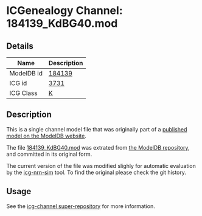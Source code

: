 # ICGenealogy Channel: 184139\_KdBG40.mod

## Details

Name | Description
---- | -----------
ModelDB id | [184139](http://senselab.med.yale.edu/ModelDB/ShowModel.cshtml?model=184139)
ICG id | [3731](http://icg.neurotheory.ox.ac.uk/channels/1/3731)
ICG Class | [K](http://icg.neurotheory.ox.ac.uk/channels/1)

## Description

This is a single channel model file that was originally part of a [published model on the ModelDB website](http://senselab.med.yale.edu/mModelDB/ShowModel.cshtml?model=184139).


The file [184139\_KdBG40.mod](184139_KdBG40.mod) was extrated from [the ModelDB repository](http://senselab.med.yale.edu/ModelDB/ShowModel.cshtml?model=184139), and committed in its original form.

The current version of the file was modified slighly for automatic evaluation by the [icg-nrn-sim](https://github.com/icgenealogy/icg-nrn-sim) tool. To find the original please check the git history.


## Usage

See the [icg-channel super-repository](https://github.com/icgenealogy/icg-channels) for more information.
